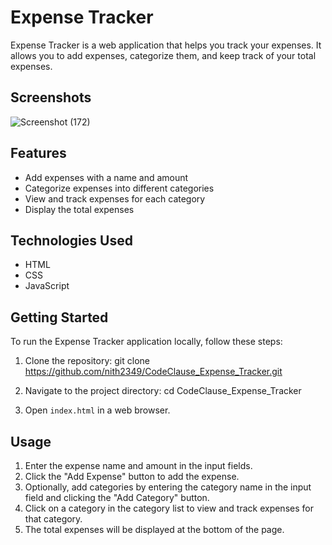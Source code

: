 # Expense Tracker

Expense Tracker is a web application that helps you track your expenses. It allows you to add expenses, categorize them, and keep track of your total expenses.

## Screenshots
![Screenshot (172)](https://github.com/nith2349/CodeClause_Expense_Tracker/assets/76637901/c8aa3e24-556d-40e8-b9ef-534b5337f2ce)


## Features

- Add expenses with a name and amount
- Categorize expenses into different categories
- View and track expenses for each category
- Display the total expenses

## Technologies Used

- HTML
- CSS
- JavaScript

## Getting Started

To run the Expense Tracker application locally, follow these steps:

1. Clone the repository:
git clone https://github.com/nith2349/CodeClause_Expense_Tracker.git

2. Navigate to the project directory:
cd CodeClause_Expense_Tracker

3. Open `index.html` in a web browser.

## Usage

1. Enter the expense name and amount in the input fields.
2. Click the "Add Expense" button to add the expense.
3. Optionally, add categories by entering the category name in the input field and clicking the "Add Category" button.
4. Click on a category in the category list to view and track expenses for that category.
5. The total expenses will be displayed at the bottom of the page.

